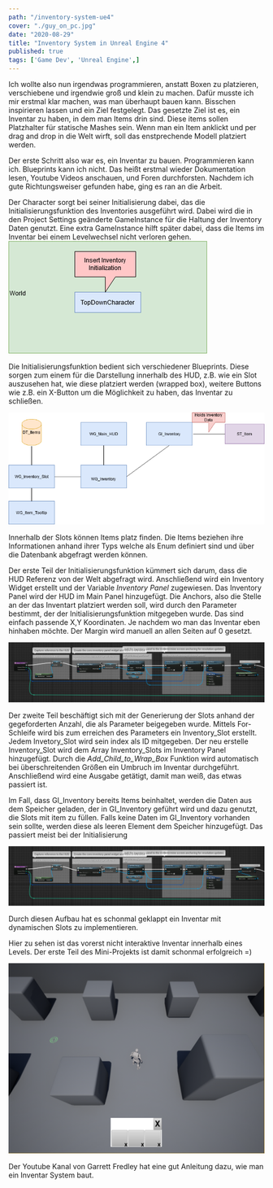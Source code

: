 ```yaml
---
path: "/inventory-system-ue4"
cover: "./guy_on_pc.jpg"
date: "2020-08-29"
title: "Inventory System in Unreal Engine 4"
published: true
tags: ['Game Dev', 'Unreal Engine',]
---
```


Ich wollte also nun irgendwas programmieren, anstatt Boxen zu platzieren, verschiebene und irgendwie groß und klein zu machen.
Dafür musste ich mir erstmal klar machen, was man überhaupt bauen kann. Bisschen inspirieren lassen und ein Ziel festgelegt.
Das gesetzte Ziel ist es, ein Inventar zu haben, in dem man Items drin sind. Diese items sollen Platzhalter für statische Mashes sein.
Wenn man ein Item anklickt und per drag and drop in die Welt wirft, soll das enstprechende Modell platziert werden. 

Der erste Schritt also war es, ein Inventar zu bauen. Programmieren kann ich. Blueprints kann ich nicht. 
Das heißt erstmal wieder Dokumentation lesen, Youtube Videos anschauen, und Foren durchforsten. Nachdem ich gute Richtungsweiser gefunden habe, ging es ran an die Arbeit.

Der Character sorgt bei seiner Initialisierung dabei, das die Initialisierungsfunktion des Inventories ausgeführt wird.
Dabei wird die in den Project Settings geänderte GameInstance für die Haltung der Inventory Daten genutzt. Eine extra GameInstance hilft später dabei, dass die Items im Inventar bei einem Levelwechsel nicht verloren gehen.
![](./world.png)

Die Initialisierungsfunktion bedient sich verschiedener Blueprints. Diese sorgen zum einem für die Darstellung innerhalb des HUD, z.B. wie ein Slot auszusehen hat, wie diese platziert werden (wrapped box), weitere Buttons wie z.B. ein X-Button um die Möglichkeit zu haben, das Inventar zu schließen.

![](./inventory.png)

Innerhalb der Slots können Items platz finden. Die Items beziehen ihre Informationen anhand ihrer Typs welche als Enum definiert sind und über die Datenbank abgefragt werden können.

Der erste Teil der Initialisierungsfunktion kümmert sich darum, dass die HUD Referenz von der Welt abgefragt wird. Anschließend wird ein Inventory Widget erstellt und der Variable *Inventory Panel* zugewiesen. Das Inventory Panel wird der HUD im Main Panel hinzugefügt. Die Anchors, also die Stelle an der das Inventart platziert werden soll, wird durch den Parameter bestimmt, der der Initialisierungsfunktion mitgegeben wurde. Das sind einfach passende X,Y Koordinaten. Je nachdem wo man das Inventar eben hinhaben möchte. Der Margin wird manuell an allen Seiten auf 0 gesetzt.

![](./initInv_0.png)

Der zweite Teil beschäftigt sich mit der Generierung der Slots anhand der gegeforderten Anzahl, die als Parameter beigegeben wurde. Mittels For-Schleife wird bis zum erreichen des Parameters ein Inventory_Slot erstellt. Jedem Invetory_Slot wird sein index als ID mitgegeben. Der neu erstelle Inventory_Slot wird dem Array Inventory_Slots im Inventory Panel hinzugefügt. Durch die *Add_Child_to_Wrap_Box* Funktion wird automatisch bei überschreitenden Größen ein Umbruch im Inventar durchgeführt. Anschließend wird eine Ausgabe getätigt, damit man weiß, das etwas passiert ist.

Im Fall, dass GI_Inventory bereits Items beinhaltet, werden die Daten aus dem Speicher geladen, der in GI_Inventory geführt wird und dazu genutzt, die Slots mit item zu füllen.
Falls keine Daten im GI_Inventory vorhanden sein sollte, werden diese als leeren Element dem Speicher hinzugefügt. Das passiert meist bei der Initialisierung

![](./initInv_0.png)


Durch diesen Aufbau hat es schonmal geklappt ein Inventar mit dynamischen Slots zu implementieren.

Hier zu sehen ist das vorerst nicht interaktive Inventar innerhalb eines Levels. Der erste Teil des Mini-Projekts ist damit schonmal erfolgreich =)

![](./inventory_ue4.png)



Der Youtube Kanal von Garrett Fredley hat eine gut Anleitung dazu, wie man ein Inventar System baut.